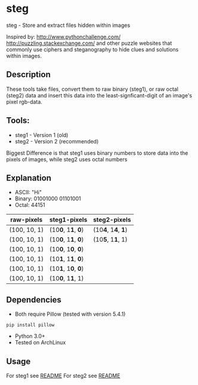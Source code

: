 # steg
steg - Store and extract files hidden within images

Inspired by:
  http://www.pythonchallenge.com/
  http://puzzling.stackexchange.com/
and other puzzle websites that commonly use ciphers and steganography to hide clues and 
solutions within images. 

## Description
These tools take files, convert them to raw binary (steg1), or raw octal (steg2) data and insert this data into the least-signficant-digit of an image's pixel rgb-data.

## Tools:
* steg1 - Version 1 (old)
* steg2 - Version 2 (recommended)

Biggest Difference is that steg1 uses binary numbers to store data into the pixels of images, while steg2 uses octal numbers

## Explanation
* ASCII:  "Hi" 
* Binary: 01001000 01101001 
* Octal:  44151

| raw-pixels   | steg1-pixels             | steg2-pixels             |
| ------------ | ------------------------ | ------------------------ |
| (100, 10, 1) | (10**0**, 1**1**, **0**) | (10**4**, 1**4**, **1**) |
| (100, 10, 1) | (10**0**, 1**1**, **0**) | (10**5**, 1**1**, 1)     |
| (100, 10, 1) | (10**0**, 1**0**, **0**) |                          |
| (100, 10, 1) | (10**1**, 1**1**, **0**) |                          |
| (100, 10, 1) | (10**1**, 1**0**, **0**) |                          |
| (100, 10, 1) | (10**0**, 1**1**, 1)     |                          |

## Dependencies
* Both require Pillow (tested with version 5.4.1) 
```pip
pip install pillow
```
* Python 3.0+
* Tested on ArchLinux

## Usage
For steg1 see [README](steg1/README.md)
For steg2 see [README](steg2/README.md)
